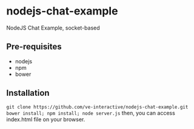 # nodejs-chat-example
NodeJS Chat Example, socket-based

## Pre-requisites
* nodejs
* npm
* bower

## Installation
``` git clone https://github.com/ve-interactive/nodejs-chat-example.git ```
``` bower install; npm install; node server.js ```
then, you can access index.html file on your browser.